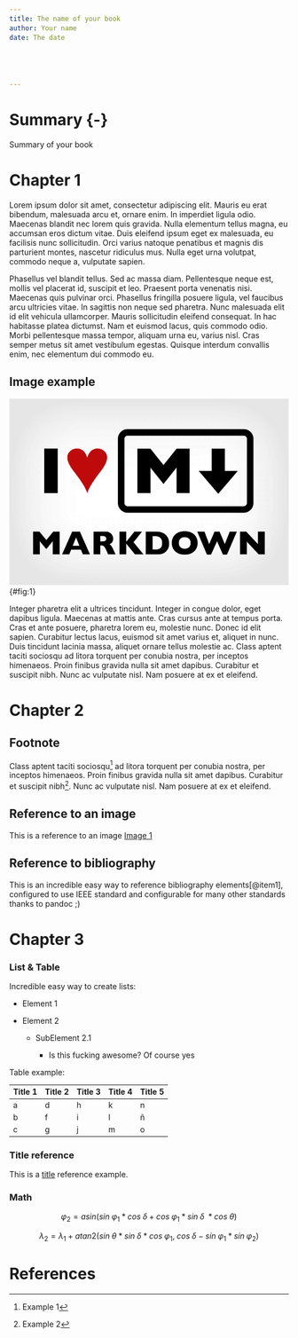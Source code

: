 ```yaml
---
title: The name of your book 
author: Your name
date: The date




---
```


# Summary {-}

Summary of your book

>

# Chapter 1

Lorem ipsum dolor sit amet, consectetur adipiscing elit. Mauris eu erat bibendum, malesuada arcu et, ornare enim. In imperdiet ligula odio. Maecenas blandit nec lorem quis gravida. Nulla elementum tellus magna, eu accumsan eros dictum vitae. Duis eleifend ipsum eget ex malesuada, eu facilisis nunc sollicitudin. Orci varius natoque penatibus et magnis dis parturient montes, nascetur ridiculus mus. Nulla eget urna volutpat, commodo neque a, vulputate sapien.

Phasellus vel blandit tellus. Sed ac massa diam. Pellentesque neque est, mollis vel placerat id, suscipit et leo. Praesent porta venenatis nisi. Maecenas quis pulvinar orci. Phasellus fringilla posuere ligula, vel faucibus arcu ultricies vitae. In sagittis non neque sed pharetra. Nunc malesuada elit id elit vehicula ullamcorper. Mauris sollicitudin eleifend consequat. In hac habitasse platea dictumst. Nam et euismod lacus, quis commodo odio. Morbi pellentesque massa tempor, aliquam urna eu, varius nisl. Cras semper metus sit amet vestibulum egestas. Quisque interdum convallis enim, nec elementum dui commodo eu.

## Image example

![I love Markdown](images/test.png){#fig:1}

Integer pharetra elit a ultrices tincidunt. Integer in congue dolor, eget dapibus ligula. Maecenas at mattis ante. Cras cursus ante at tempus porta. Cras et ante posuere, pharetra lorem eu, molestie nunc. Donec id elit sapien. Curabitur lectus lacus, euismod sit amet varius et, aliquet in nunc. Duis tincidunt lacinia massa, aliquet ornare tellus molestie ac. Class aptent taciti sociosqu ad litora torquent per conubia nostra, per inceptos himenaeos. Proin finibus gravida nulla sit amet dapibus. Curabitur et suscipit nibh. Nunc ac vulputate nisl. Nam posuere at ex et eleifend.

# Chapter 2



## Footnote

Class aptent taciti sociosqu[^1] ad litora torquent per conubia nostra, per inceptos himenaeos. Proin finibus gravida nulla sit amet dapibus. Curabitur et suscipit nibh[^2]. Nunc ac vulputate nisl. Nam posuere at ex et eleifend.

[^1]: Example 1

[^2]: Example 2



## Reference to an image

This is a reference to an image [Image 1](#fig:1)

## Reference to bibliography

This is an incredible easy way to reference bibliography elements[@item1], configured to use IEEE standard and configurable for many other standards thanks to pandoc ;)

# Chapter 3

### List & Table

Incredible easy way to create lists: 

- Element 1

- Element 2

  - SubElement 2.1

    - Is this fucking awesome? Of course yes

Table example:

| Title 1  | Title 2  | Title 3  | Title 4  | Title 5  |
|----------|----------|----------|----------|----------|
|    a     |     d    |    h     |    k     |    n     |
|    b     |     f    |    i     |    l     |    ñ     |
|    c     |     g    |    j     |    m     |    o     |

### Title reference
This is a [title](#chapter-1) reference example.

### Math

$$
\varphi_2 = asin(sin\;\varphi_1 * cos\;\delta + cos\;\varphi_1*sin\;\delta \;*cos\;\theta)
$$

$$
\lambda_2 = \lambda_1 + atan2(sin\;\theta*sin\;\delta*cos\;\varphi_1,\;cos\;\delta - sin\;\varphi_1*sin\;\varphi_2)
$$

# References
